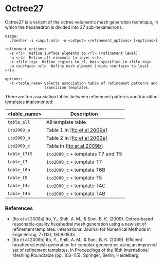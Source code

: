 # Octree27
Octree27 is a variant of the octree volumetric mesh generation technique, in which the hexahedron is divided into 27 sub-hexahedrons.

    usage: 
      ./mesher -i <input.mdl> -o <output> <refinement_options> [<options>]
    
    refinement_options:
      -s <rl>  Refine surface elements to <rl> (refinement level).
      -a <rl>  Refine all elements to level <rl>.
      -r <file.reg>  Refine regions to rl, both specified in <file.reg>.
      -u <surface> <rl>  Refine mesh element inside <surface> to level <rl>.
    
    options:
      -t <table_name> Selects association table of refinement patterns and 
                      transition templates.
      

There are ten association tables between refinement patterns and transition templates implemented:

| <table_name> | Description                               |
|--------------|-------------------------------------------|
| `table_all`  | All template table                        |
| `ito2009_a`  | Table 1 in [[Ito et al 2009a]](#ito2009a) |
| `ito2009_b`  | Table 2 in [[Ito et al 2009a]](#ito2009a) |
| `ito2009_c`  | Table in [[Ito et al 2009b]](#ito2009b)   |
| `table_t7t5` | `ito2009_c` + templates T7 and T5         |
| `table_t7`   | `ito2009_c` + template T7                 |
| `table_t6b`  | `ito2009_c` + template T6B                |
| `table_t5`   | `ito2009_c` + template T5                 |
| `table_t4c`  | `ito2009_c` + template T4C                |
| `table_t4b`  | `ito2009_c` + template T4B                |


### References
<a id="ito2009a"></a>
* [Ito et al 2009a] Ito, Y., Shih, A. M., & Soni, B. K. (2009). Octree‐based reasonable‐quality hexahedral mesh generation using a new set of refinement templates. International Journal for Numerical Methods in Engineering, 77(13), 1809-1833.
<a id="ito2009b"></a>
* [Ito et al 2009b] Ito, Y., Shih, A. M., & Soni, B. K. (2009). Efficient hexahedral mesh generation for complex geometries using an improved set of refinement templates. In Proceedings of the 18th International Meshing Roundtable (pp. 103-115). Springer, Berlin, Heidelberg.
